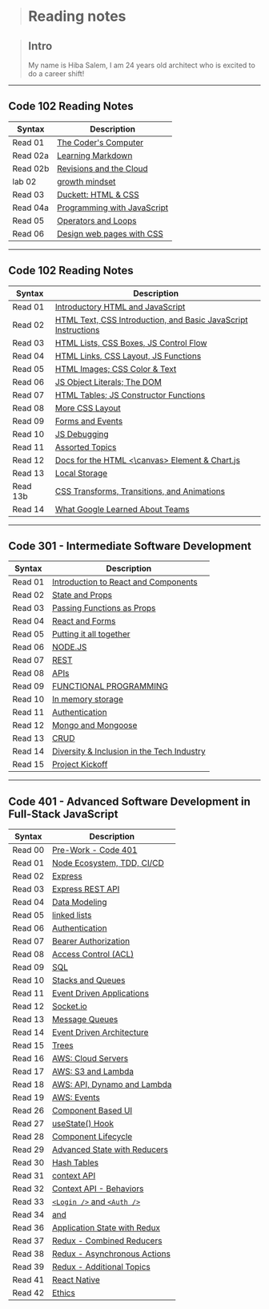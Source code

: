 > # **Reading notes**

> ## **Intro**
>
> My name is Hiba Salem, I am 24 years old architect who is excited to do a career shift!

---

## **Code 102 Reading Notes**

| Syntax   | Description                                   |
| -------- | --------------------------------------------- |
| Read 01  | [The Coder's Computer](102/read01.md)         |
| Read 02a | [Learning Markdown](102/read02a.md)           |
| Read 02b | [Revisions and the Cloud](102/read02.md)      |
| lab 02   | [growth mindset](102/lab02.md)                |
| Read 03  | [Duckett: HTML & CSS](102/read03.md)          |
| Read 04a | [Programming with JavaScript](102/read04a.md) |
| Read 05  | [Operators and Loops](102/read05.md)          |
| Read 06  | [Design web pages with CSS](102/read06.md)    |

---

## **Code 102 Reading Notes**

| Syntax   | Description                                                                     |
| -------- | ------------------------------------------------------------------------------- |
| Read 01  | [Introductory HTML and JavaScript](201/read01.md)                               |
| Read 02  | [HTML Text, CSS Introduction, and Basic JavaScript Instructions](201/read02.md) |
| Read 03  | [HTML Lists, CSS Boxes, JS Control Flow](201/read03.md)                         |
| Read 04  | [HTML Links, CSS Layout, JS Functions](201/read04.md)                           |
| Read 05  | [HTML Images; CSS Color & Text](201/read05.md)                                  |
| Read 06  | [JS Object Literals; The DOM](201/read06.md)                                    |
| Read 07  | [HTML Tables; JS Constructor Functions](201/read07.md)                          |
| Read 08  | [More CSS Layout](201/read08.md)                                                |
| Read 09  | [Forms and Events](201/read09.md)                                               |
| Read 10  | [JS Debugging](201/read10.md)                                                   |
| Read 11  | [Assorted Topics](201/read11.md)                                                |
| Read 12  | [Docs for the HTML <\canvas> Element & Chart.js](201/read12.md)                 |
| Read 13  | [Local Storage](201/read13.md)                                                  |
| Read 13b | [CSS Transforms, Transitions, and Animations](201/read13b.md)                   |
| Read 14  | [What Google Learned About Teams](201/read14.md)                                |

---

## **Code 301 - Intermediate Software Development**

| Syntax  | Description                                                 |
| ------- | ----------------------------------------------------------- |
| Read 01 | [Introduction to React and Components](301/read01.md)       |
| Read 02 | [State and Props](301/read02.md)                            |
| Read 03 | [Passing Functions as Props](301/read03.md)                 |
| Read 04 | [React and Forms](301/read04.md)                            |
| Read 05 | [Putting it all together](301/read05.md)                    |
| Read 06 | [NODE.JS](301/read06.md)                                    |
| Read 07 | [REST](301/read07.md)                                       |
| Read 08 | [APIs](301/read08.md)                                       |
| Read 09 | [FUNCTIONAL PROGRAMMING](301/read09.md)                     |
| Read 10 | [In memory storage](301/read10.md)                          |
| Read 11 | [Authentication](301/read11.md)                             |
| Read 12 | [Mongo and Mongoose](301/read12.md)                         |
| Read 13 | [CRUD](301/read13.md)                                       |
| Read 14 | [Diversity & Inclusion in the Tech Industry](301/read14.md) |
| Read 15 | [Project Kickoff](301/read15.md)                            |

---

## **Code 401 - Advanced Software Development in Full-Stack JavaScript**

| Syntax  | Description                                   |
| ------- | --------------------------------------------- |
| Read 00 | [Pre-Work - Code 401](401/read00.md)          |
| Read 01 | [Node Ecosystem, TDD, CI/CD](401/read01.md)   |
| Read 02 | [Express](401/read02.md)                      |
| Read 03 | [Express REST API](401/read03.md)             |
| Read 04 | [Data Modeling](401/read04.md)                |
| Read 05 | [linked lists](401/read05.md)                 |
| Read 06 | [Authentication](401/read06.md)               |
| Read 07 | [Bearer Authorization](401/read07.md)         |
| Read 08 | [Access Control (ACL)](401/read08.md)         |
| Read 09 | [SQL](401/read09.md)                          |
| Read 10 | [Stacks and Queues](401/read10.md)            |
| Read 11 | [Event Driven Applications](401/read11.md)    |
| Read 12 | [Socket.io](401/read12.md)                    |
| Read 13 | [Message Queues](401/read13.md)               |
| Read 14 | [Event Driven Architecture](401/read14.md)    |
| Read 15 | [Trees](401/read15.md)                        |
| Read 16 | [AWS: Cloud Servers](401/read16.md)           |
| Read 17 | [AWS: S3 and Lambda](401/read17.md)           |
| Read 18 | [AWS: API, Dynamo and Lambda](401/read18.md)  |
| Read 19 | [AWS: Events](401/read19.md)                  |
| Read 26 | [Component Based UI](401/read26.md)           |
| Read 27 | [useState() Hook](401/read27.md)              |
| Read 28 | [Component Lifecycle](401/read28.md)          |
| Read 29 | [Advanced State with Reducers](401/read29.md) |
| Read 30 | [Hash Tables](401/read30.md)                  |
| Read 31 | [context API](401/read31.md)                  |
| Read 32 | [Context API - Behaviors](401/read32.md)      |
| Read 33 | [`<Login />` and `<Auth />`](401/read34.md)   |
| Read 34 | [<Login /> and <Auth />](401/read34.md)       |
| Read 36 | [Application State with Redux](401/read36.md) |
| Read 37 | [Redux - Combined Reducers](401/read37.md)    |
| Read 38 | [Redux - Asynchronous Actions](401/read38.md) |
| Read 39 | [Redux - Additional Topics](401/read39.md)    |
| Read 41 | [React Native](401/read41.md)                 |
| Read 42 | [Ethics](401/read42.md)                       |
